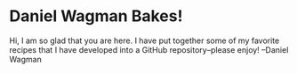 # Daniel Wagman Bakes!
Hi, I am so glad that you are here. I have put together some of my favorite recipes that I have developed into a GitHub repository–please enjoy!
–Daniel Wagman
